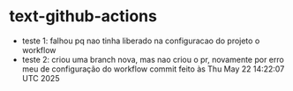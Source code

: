 # text-github-actions

- teste 1: falhou pq nao tinha liberado na configuracao do projeto o workflow
- teste 2: criou uma branch nova, mas nao criou o pr, novamente por erro meu de configuração do workflow
commit feito às Thu May 22 14:22:07 UTC 2025
